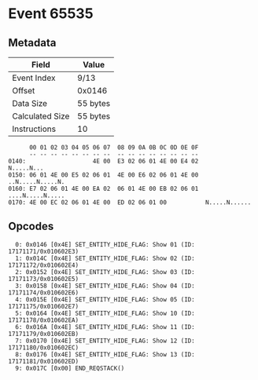 # Event 65535

## Metadata

| Field           | Value    |
|-----------------|----------|
| Event Index     | 9/13     |
| Offset          | 0x0146   |
| Data Size       | 55 bytes |
| Calculated Size | 55 bytes |
| Instructions    | 10       |

```
      00 01 02 03 04 05 06 07  08 09 0A 0B 0C 0D 0E 0F
      -- -- -- -- -- -- -- --  -- -- -- -- -- -- -- --
0140:                   4E 00  E3 02 06 01 4E 00 E4 02        N.....N...
0150: 06 01 4E 00 E5 02 06 01  4E 00 E6 02 06 01 4E 00  ..N.....N.....N.
0160: E7 02 06 01 4E 00 EA 02  06 01 4E 00 EB 02 06 01  ....N.....N.....
0170: 4E 00 EC 02 06 01 4E 00  ED 02 06 01 00           N.....N......   
```

## Opcodes

```
  0: 0x0146 [0x4E] SET_ENTITY_HIDE_FLAG: Show 01 (ID: 17171171/0x010602E3)
  1: 0x014C [0x4E] SET_ENTITY_HIDE_FLAG: Show 02 (ID: 17171172/0x010602E4)
  2: 0x0152 [0x4E] SET_ENTITY_HIDE_FLAG: Show 03 (ID: 17171173/0x010602E5)
  3: 0x0158 [0x4E] SET_ENTITY_HIDE_FLAG: Show 04 (ID: 17171174/0x010602E6)
  4: 0x015E [0x4E] SET_ENTITY_HIDE_FLAG: Show 05 (ID: 17171175/0x010602E7)
  5: 0x0164 [0x4E] SET_ENTITY_HIDE_FLAG: Show 10 (ID: 17171178/0x010602EA)
  6: 0x016A [0x4E] SET_ENTITY_HIDE_FLAG: Show 11 (ID: 17171179/0x010602EB)
  7: 0x0170 [0x4E] SET_ENTITY_HIDE_FLAG: Show 12 (ID: 17171180/0x010602EC)
  8: 0x0176 [0x4E] SET_ENTITY_HIDE_FLAG: Show 13 (ID: 17171181/0x010602ED)
  9: 0x017C [0x00] END_REQSTACK()
```
